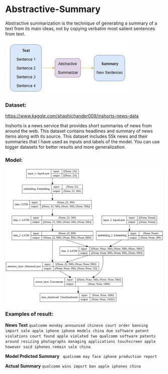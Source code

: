 # Abstractive-Summary
Abstractive summarization is the technique of generating a summary of a text from its main ideas, not by copying verbatim most salient sentences from text.

![Summary](abstractivesum.jpg)

### Dataset:

https://www.kaggle.com/shashichander009/inshorts-news-data

Inshorts is a news service that provides short summaries of news from around the web. This dataset contains headlines and summary of news items along with its source. This dataset includes 55k news and their summaries that I have used as inputs and labels of the model. You can use bigger datasets for better results and more generalization.

### Model:

![Architecture](model.png)

### Examples of result:

**News Text**
```qualcomm monday announced chinese court order banning import sale apple iphone iphone models china due software patent violations court found apple violated two qualcomm software patents around resizing photographs managing applications touchscreen apple however said iphones remain sale china```

**Model Prdicted Summary**
``` qualcomm may face iphone production report```

**Actual Summary**
```qualcomm wins import ban apple iphones china ```

